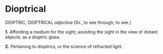 # Dioptrical

DIOPTRIC, DIOPTRICAL _adjective_ \[Gr., to see through; to see.\]

**1.** Affording a medium for the sight; assisting the sight in the view of distant objects; as a dioptric glass.

**2.** Pertaining to dioptrics, or the science of refracted light.
